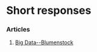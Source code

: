 # Short responses

### Articles 

1. [Big Data--Blumenstock](https://peter-he01.github.io/DATA-150-Spring-2021/response.html)
